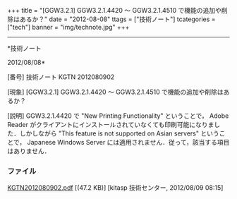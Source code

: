 ﻿+++
title = "[GGW3.2.1] GGW3.2.1.4420 〜 GGW3.2.1.4510 で機能の追加や削除はあるか？"
date = "2012-08-08"
ttags = ["技術ノート"]
tcategories = ["tech"]
banner = "img/technote.jpg"
+++

-----------------------------------------------------------------------------------------------------------------------------

*技術ノート

2012/08/08*


[番号]
技術ノート KGTN 2012080902

[現象]
[GGW3.2.1] GGW3.2.1.4420 〜 GGW3.2.1.4510 で機能の追加や削除はあるか？

[説明]
GGW3.2.1.4420 で "New Printing Functionality" ということで， Adobe
Reader
がクライアントにインストールされていなくても印刷可能になりました．しかしながら
"This feature is not supported on Asian servers" ということで， Japanese
Windows Server には適用されません．従って，該当する項目はありません．


### ファイル

 
 


[KGTN2012080902.pdf](http://techreport.kitasp.net/attachments/download/972/KGTN2012080902.pdf)
 [(47.2 KB)] [kitasp 技術センター, 2012/08/09
08:15]


 


 

